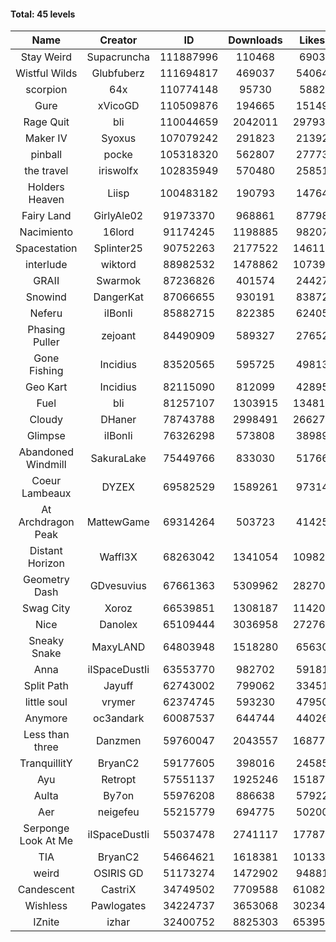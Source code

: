 #### Total: 45 levels

| Name | Creator | ID | Downloads | Likes |
|:---:|:---:|:---:|:---:|:---:|
| Stay Weird  | Supacruncha | 111887996 | 110468 | 6903
| Wistful Wilds | Glubfuberz | 111694817 | 469037 | 54064
| scorpion | 64x | 110774148 | 95730 | 5882
| Gure | xVicoGD | 110509876 | 194665 | 15149
| Rage Quit | bli | 110044659 | 2042011 | 297935
| Maker IV | Syoxus | 107079242 | 291823 | 21392
| pinball | pocke | 105318320 | 562807 | 27773
| the travel | iriswolfx | 102835949 | 570480 | 25851
| Holders Heaven | Liisp | 100483182 | 190793 | 14764
| Fairy Land | GirlyAle02 | 91973370 | 968861 | 87798
| Nacimiento | 16lord | 91174245 | 1198885 | 98207
| Spacestation | Splinter25 | 90752263 | 2177522 | 146115
| interlude | wiktord | 88982532 | 1478862 | 107390
| GRAII | Swarmok | 87236826 | 401574 | 24427
| Snowind | DangerKat | 87066655 | 930191 | 83872
| Neferu | iIBonIi | 85882715 | 822385 | 62405
| Phasing Puller | zejoant | 84490909 | 589327 | 27652
| Gone Fishing | Incidius | 83520565 | 595725 | 49813
| Geo Kart | Incidius | 82115090 | 812099 | 42895
| Fuel | bli | 81257107 | 1303915 | 134814
| Cloudy | DHaner | 78743788 | 2998491 | 266271
| Glimpse | iIBonIi | 76326298 | 573808 | 38989
| Abandoned Windmill | SakuraLake | 75449766 | 833030 | 51766
| Coeur Lambeaux | DYZEX | 69582529 | 1589261 | 97314
| At Archdragon Peak | MattewGame | 69314264 | 503723 | 41425
| Distant Horizon | Waffl3X | 68263042 | 1341054 | 109828
| Geometry Dash | GDvesuvius | 67661363 | 5309962 | 282705
| Swag City | Xoroz | 66539851 | 1308187 | 114207
| Nice | Danolex | 65109444 | 3036958 | 272760
| Sneaky Snake | MaxyLAND | 64803948 | 1518280 | 65630
| Anna | iISpaceDustIi | 63553770 | 982702 | 59181
| Split Path | Jayuff | 62743002 | 799062 | 33451
| little soul | vrymer | 62374745 | 593230 | 47950
| Anymore | oc3andark | 60087537 | 644744 | 44026
| Less than three | Danzmen | 59760047 | 2043557 | 168779
| TranquillitY | BryanC2 | 59177605 | 398016 | 24585
| Ayu | Retropt | 57551137 | 1925246 | 151877
| Aulta | By7on | 55976208 | 886638 | 57922
| Aer | neigefeu | 55215779 | 694775 | 50200
| Serponge Look At Me | iISpaceDustIi | 55037478 | 2741117 | 177871
|  TIA | BryanC2 | 54664621 | 1618381 | 101335
| weird | OSIRIS GD | 51173274 | 1472902 | 94881
| Candescent | CastriX | 34749502 | 7709588 | 610822
| Wishless | Pawlogates | 34224737 | 3653068 | 302342
| IZnite | izhar | 32400752 | 8825303 | 653955
